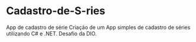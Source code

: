 # Cadastro-de-S-ries
App de cadastro de série
Criação de um App simples de cadastro de séries utilizando C# e .NET.
Desafio da DIO.
